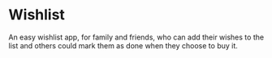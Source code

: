 # Wishlist
An easy wishlist app, for family and friends, who can add their wishes to the list and others could mark them as done when they choose to buy it.

